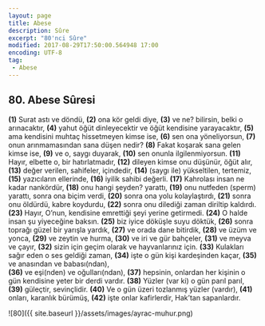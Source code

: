 ```yaml
---
layout: page
title: Abese
description: Sûre
excerpt: "80'nci Sûre"
modified: 2017-08-29T17:50:00.564948 17:00
encoding: UTF-8
tag: 
 - Abese
---
```


## 80. Abese Sûresi

**(1)** Surat astı ve döndü,
**(2)** ona kör geldi diye,
**(3)** ve ne? bilirsin, belki o arınacaktır,
**(4)** yahut öğüt dinleyecektir ve öğüt kendisine yarayacaktır,
**(5)** ama kendisini muhtaç hissetmeyen kimse ise,
**(6)** sen ona yöneliyorsun,
**(7)** onun arınmamasından sana düşen nedir?
**(8)** Fakat koşarak sana gelen kimse ise, 
**(9)** ve o, saygı duyarak,
**(10)** sen onunla ilgilenmiyorsun.
**(11)** Hayır, elbette o, bir hatırlatmadır,
**(12)** dileyen kimse onu düşünür, öğüt alır,
**(13)** değer verilen, sahifeler, içindedir,
**(14)** (saygı ile) yükseltilen, tertemiz,
**(15)** yazıcıların ellerinde,
**(16)** iyilik sahibi değerli.
**(17)** Kahrolası insan ne kadar nankördür,
**(18)** onu hangi şeyden? yarattı,
**(19)** onu nutfeden (sperm) yarattı, sonra ona biçim verdi,
**(20)** sonra ona yolu kolaylaştırdı,
**(21)** sonra onu öldürdü, kabre koydurdu,
**(22)** sonra onu dilediği zaman diriltip kaldırdı.
**(23)** Hayır, O’nun, kendisine emrettiği şeyi yerine getirmedi.
**(24)** O halde insan şu yiyeceğine baksın.
**(25)** biz iyice döküşle suyu döktük,
**(26)** sonra toprağı güzel bir yarışla yardık,
**(27)** ve orada dane bitirdik,
**(28)** ve üzüm ve yonca,
**(29)** ve zeytin ve hurma,
**(30)** ve iri ve gür bahçeler,
**(31)** ve meyva ve çayır,
**(32)** sizin için geçim olarak ve hayvanlarınız için.
**(33)** Kulakları sağır eden o ses geldiği zaman,
**(34)** işte o gün kişi kardeşinden kaçar,
**(35)** ve anasından ve babası(ndan),	
**(36)** ve eşi(nden) ve oğulları(ndan),
**(37)** hepsinin, onlardan her kişinin o gün kendisine yeter bir derdi vardır.
**(38)** Yüzler (var ki) o gün parıl parıl,
**(39)** güleçtir, sevinçlidir. 
**(40)** Ve o gün üzeri tozlanmış yüzler (vardır),
**(41)** onları, karanlık bürümüş, 
**(42)** işte onlar kafirlerdir, Hak’tan sapanlardır.

![80]({{ site.baseurl }}/assets/images/ayrac-muhur.png)
